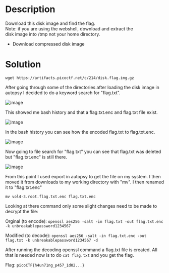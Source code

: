 # Description

Download this disk image and find the flag. <br>
Note: if you are using the webshell, download and extract the <br>
disk image into /tmp not your home directory. 
* Download compressed disk image

# Solution

```wget https://artifacts.picoctf.net/c/214/disk.flag.img.gz```

After going through some of the directories after loading the disk image in autopsy I decided to do a keyword search for "flag.txt".

![image](https://github.com/noamgariani11/picoCTF-2022-Writeup/assets/91398631/a0b28761-af2b-4538-b56d-20bcc5011dbc)

This showed me bash history and that a flag.txt.enc and flag.txt file exist.

![image](https://github.com/noamgariani11/picoCTF-2022-Writeup/assets/91398631/f5889400-0ea6-4e46-8335-e1ab521f15e8)

In the bash history you can see how the encoded flag.txt to flag.txt.enc.

![image](https://github.com/noamgariani11/picoCTF-2022-Writeup/assets/91398631/2b493d9d-03a2-4bef-932d-d4beb933eb60)

Now going to file search for "flag.txt" you can see that flag.txt was deleted but "flag.txt.enc" is still there.

![image](https://github.com/noamgariani11/picoCTF-2022-Writeup/assets/91398631/c4631cd5-42ec-46b5-a2ca-1b466b91b3f4)

From this point I used export in autopsy to get the file on my system. I then moved it from downloads to my working directory with "mv". I then renamed it to "flag.txt.enc"

```mv vol4-3.root.flag.txt.enc flag.txt.enc```

Looking at there command only some slight changes need to be made to decrypt the file:

Orginal (to encode): ```openssl aes256 -salt -in flag.txt -out flag.txt.enc -k unbreakablepassword1234567```

Modified (to decode): ```openssl aes256 -salt -in flag.txt.enc -out flag.txt -k unbreakablepassword1234567 -d```

After running the decoding openssl command a flag.txt file is created. All that is needed now is to do ```cat flag.txt``` and you get the flag.

Flag: ```picoCTF{h4un71ng_p457_1d02...}```
